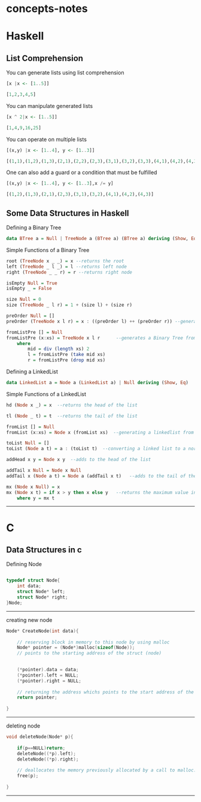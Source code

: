 # concepts-notes

# Haskell 
## List Comprehension
You can generate lists using list comprehension 

```haskell
[x |x <- [1..5]]

[1,2,3,4,5]
```
You can manipulate generated lists 

```haskell
[x ^ 2|x <- [1..5]]

[1,4,9,16,25]
```
You can operate on multiple lists
```haskell
[(x,y) |x <- [1..4], y <- [1..3]]

[(1,1),(1,2),(1,3),(2,1),(2,2),(2,3),(3,1),(3,2),(3,3),(4,1),(4,2),(4,3)]
```

One can also add a guard or a condition that must be fulfilled
```haskell
[(x,y) |x <- [1..4], y <- [1..3],x /= y]

[(1,2),(1,3),(2,1),(2,3),(3,1),(3,2),(4,1),(4,2),(4,3)]
```
## Some Data Structures in Haskell
Defining a Binary Tree
```haskell
data BTree a = Null | TreeNode a (BTree a) (BTree a) deriving (Show, Eq)
```
Simple Functions of a Binary Tree
```haskell 
root (TreeNode x _ _) = x --returns the root
left (TreeNode _ l _) = l --returns left node
right (TreeNode _ _ r) = r --returns right node

isEmpty Null = True
isEmpty _ = False

size Null = 0
size (TreeNode _ l r) = 1 + (size l) + (size r)

preOrder Null = []
preOrder (TreeNode x l r) = x : ((preOrder l) ++ (preOrder r)) --generates the preorder traversal of a tree

fromListPre [] = Null
fromListPre (x:xs) = TreeNode x l r      --generates a Binary Tree from a given preorder traversal 
    where
        mid = div (length xs) 2
        l = fromListPre (take mid xs)
        r = fromListPre (drop mid xs)
``` 
Defining a LinkedList
```haskell
data LinkedList a = Node a (LinkedList a) | Null deriving (Show, Eq)
```
Simple Functions of a LinkedList
```haskell
hd (Node x _) = x  --returns the head of the list

tl (Node _ t) = t  --returns the tail of the list

fromList [] = Null
fromList (x:xs) = Node x (fromList xs)  --generating a linkedlist from a given normal list

toList Null = []
toList (Node a t) = a : (toList t)  --converting a linked list to a normal list

addHead x y = Node x y  --adds to the head of the list 

addTail x Null = Node x Null
addTail x (Node a t) = Node a (addTail x t)   --adds to the tail of the list

mx (Node x Null) = x
mx (Node x t) = if x > y then x else y   --returns the maximum value in the list
    where y = mx t
```

-----------------------------------------------------
# C
## Data Structures in c
Defining Node
```c

typedef struct Node{
    int data;
    struct Node* left;
    struct Node* right;
}Node;

```
-----------------------------------------------------

creating new node
```c
Node* CreateNode(int data){
    
    // reserving block in memory to this node by using malloc
    Node* pointer = (Node*)malloc(sizeof(Node)); 
    // points to the starting address of the struct (node)
     

    (*pointer).data = data;
    (*pointer).left = NULL;
    (*pointer).right = NULL;
    
    // returning the address whichs points to the start address of the node
    return pointer; 
    
}
```

-----------------------------------------------------

deleting node
```c
void deleteNode(Node* p){
    
    if(p==NULL)return;
    deleteNode((*p).left);
    deleteNode((*p).right);
    
    // deallocates the memory previously allocated by a call to malloc.
    free(p);
    
}

```
-----------------------------------------------------
